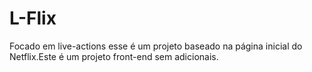# L-Flix
Focado em live-actions esse é um projeto baseado na página inicial do Netflix.Este é um projeto front-end sem adicionais. 
